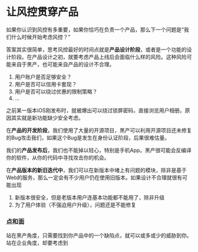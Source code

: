# 让风控贯穿产品

如果你认识到风控有多重要，如果你恰巧在负责一个产品，那么下一个问题是“我们什么时候开始考虑风控？”

答案其实很简单，思考风控最好的时间点就是**产品设计阶段**，或者是一个功能的设计阶段。在产品设计之初，就要考虑产品上线后会面临什么样的风险。这种风险可能来自于黑产，也可能来自产品的设计不合理。

1. 用户账户是否足够安全？
2. 用户是否可以信用卡套现？
3. 用户是否可以绕过优惠的限制策略？
4. ...

之前某一版本iOS刚发布时，就被爆出可以绕过锁屏密码，直接浏览用户相册。原因其实就是新功能缺少安全考虑。

在**产品的开发阶段**，我们使用了大量的开源项目，黑产可以利用开源项目还未修复的Bug攻击我们，如果这个Bug是发生在身份认证阶段，后果很难估量。

我们的**产品发布后**，我们也不能掉以轻心，特别是手机App。黑产很可能会反编译你的软件，从你的代码中寻找攻击你的机会。

在**产品版本的新旧迭代中**，我们可以在新版本中堵上有问题的模块，除非是基于Web的服务，那么一定会有不少用户仍在使用旧版本。如果设计不合理就很有可能出现

1. 新版本很安全，但是老版本用户连基本功能都不能用了，除非升级
2. 为了用户体验（不强迫用户升级），问题还是不能修复

### 点和面

站在黑产角度，只需要找到你产品中的一个缺陷点，就可以或多或少的威胁到你。站在企业角度，却要考虑到